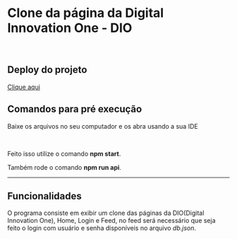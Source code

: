 # Clone da página da Digital Innovation One - DIO

<br>

## Deploy do projeto
<a href="https://diowebpagecopy.vercel.app/">Clique aqui</a>


## Comandos para pré execução

<p>Baixe os arquivos no seu computador e os abra usando a sua IDE</p>
<br>
<p>Feito isso utilize o comando <strong>npm start</strong>.</p>
<p>Também rode o comando <strong>npm run api</strong>.</p>


<hr>

## Funcionalidades

<p>O programa consiste em exibir um clone das páginas da DIO(Digital Innovation One), Home, Login e Feed, no feed será necessário que seja feito o login com usuário e senha disponíveis no arquivo <i>db.json</i>.</p>
<br>




